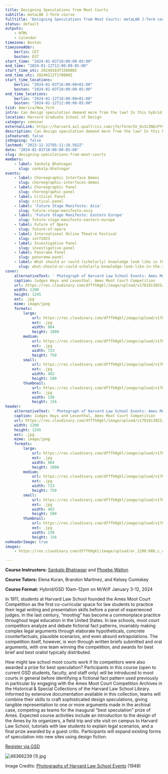 ```yaml
---
title: Designing Speculations from Moot Courts
subtitle: metaLAB J-Term course
fulltitle: 'Designing Speculations from Moot Courts: metaLAB J-Term course'
status: default
outputs:
    - HTML
    - Calendar
timezone: Boston
timezoneAbbr:
    berlin: CET
    boston: EST
start_time: "2024-01-03T10:00:00-05:00"
end_time: "2024-01-12T12:00:00-05:00"
start_time_utc: 20240103T150000Z
end_time_utc: 20240112T170000Z
start_time_locations:
    berlin: "2024-01-03T16:00:00+01:00"
    boston: "2024-01-03T10:00:00-05:00"
end_time_locations:
    berlin: "2024-01-12T18:00:00+01:00"
    boston: "2024-01-12T12:00:00-05:00"
tzid: America/New_York
intro: Can design speculation demand more from the law? In this hybrid J-Term course, Harvard Graduate School of Design students, faculty, and staff will have the opportunity to reimagine the law school moot court as a public site for speculation, making tangible the elaborate fictional scenarios developed in past competitions, thereby exploring how design can make arguments possible through law.
location: Harvard Graduate School of Design
category: seminar
externalLink: https://harvard.az1.qualtrics.com/jfe/form/SV_0x3zZNQcPY9KgrI
description: Can design speculation demand more from the law? In this hybrid J-Term course, Harvard Graduate School of Design students, faculty, and staff will ha…
isFeatured: false
isOngoing: false
lastmod: "2023-12-31T05:11:10.562Z"
date: "2024-01-03T10:00:00-05:00"
slug: designing-speculations-from-moot-courts
members:
    - label: Sankalp Bhatnagar
      slug: sankalp-bhatnagar
events:
    - label: Choreographic Interface Demos
      slug: choreographic-interfaces-demos
    - label: Choreographic Panel
      slug: choreographic-panel
    - label: Critical Panel
      slug: critical-panel
    - label: 'Future Stage Manifesto: Asia'
      slug: future-stage-manifesto-asia
    - label: 'Future Stage Manifesto: Eastern Europe'
      slug: future-stage-manifesto-eastern-europe
    - label: Future of Opera
      slug: future-of-opera
    - label: International Online Theatre Festival
      slug: iotf2023
    - label: Investigative Panel
      slug: investigative-panel
    - label: Panorama Panel
      slug: panorama-panel
    - label: What should or could (scholarly) knowledge look like in the 21st century?
      slug: what-should-or-could-scholarly-knowledge-look-like-in-the-21st-century
cover:
    alternativeText: ' Photograph of Harvard Law School Events: Ames Moot Court'
    caption: Judges Hays and Leventhal, Ames Moot Court Competition
    url: https://res.cloudinary.com/dfffh0gkl/image/upload/v1701813025/48366239_1_9742ceeece.jpg
    width: 1200
    height: 1245
    ext: .jpg
    mime: image/jpeg
    formats:
        large:
            url: https://res.cloudinary.com/dfffh0gkl/image/upload/v1701813026/large_48366239_1_9742ceeece.jpg
            ext: .jpg
            width: 964
            height: 1000
        medium:
            url: https://res.cloudinary.com/dfffh0gkl/image/upload/v1701813027/medium_48366239_1_9742ceeece.jpg
            ext: .jpg
            width: 723
            height: 750
        small:
            url: https://res.cloudinary.com/dfffh0gkl/image/upload/v1701813027/small_48366239_1_9742ceeece.jpg
            ext: .jpg
            width: 482
            height: 500
        thumbnail:
            url: https://res.cloudinary.com/dfffh0gkl/image/upload/v1701813026/thumbnail_48366239_1_9742ceeece.jpg
            ext: .jpg
            width: 150
            height: 156
header:
    alternativeText: ' Photograph of Harvard Law School Events: Ames Moot Court'
    caption: Judges Hays and Leventhal, Ames Moot Court Competition
    url: https://res.cloudinary.com/dfffh0gkl/image/upload/v1701813025/48366239_1_9742ceeece.jpg
    width: 1200
    height: 1245
    ext: .jpg
    mime: image/jpeg
    formats:
        large:
            url: https://res.cloudinary.com/dfffh0gkl/image/upload/v1701813026/large_48366239_1_9742ceeece.jpg
            ext: .jpg
            width: 964
            height: 1000
        medium:
            url: https://res.cloudinary.com/dfffh0gkl/image/upload/v1701813027/medium_48366239_1_9742ceeece.jpg
            ext: .jpg
            width: 723
            height: 750
        small:
            url: https://res.cloudinary.com/dfffh0gkl/image/upload/v1701813027/small_48366239_1_9742ceeece.jpg
            ext: .jpg
            width: 482
            height: 500
        thumbnail:
            url: https://res.cloudinary.com/dfffh0gkl/image/upload/v1701813026/thumbnail_48366239_1_9742ceeece.jpg
            ext: .jpg
            width: 150
            height: 156
noHeaderImage: true
images:
    - https://res.cloudinary.com/dfffh0gkl/image/upload/ar_1200:600,c_crop/c_limit,h_1200,w_600/v1701813025/48366239_1_9742ceeece.jpg

---
```

**Course Instructors:** [Sankalp Bhatnagar](https://mlml.io/m/sankalp-bhatnagar/) and [Phoebe Walton](https://phoebewalton.com/)

**Course Tutors:** Elena Kuran, Brandon Martinez, and Kelsey Cumiskey

**Course Format:** Hybrid/GSD 10am-12pm on M/W/F January 3-12, 2024

In 1911, students at Harvard Law School founded the Ames Moot Court Competition as the first co-curricular space for law students to practice their legal writing and presentation skills before a panel of experienced judges. In the last century, “mooting” has become a commonplace practice throughout legal education in the United States. In law schools, moot court competitors analyze and debate fictional fact patterns, invariably making complex legal arguments through elaborate hypotheticals, concrete counterfactuals, plausible scenarios, and even absurd extrapolations. The competition itself, however, is won through written briefs submitted and oral arguments, with one team winning the competition, and awards for best brief and best oralist typically distributed. 

How might law school moot courts work if its competitors were also awarded a prize for best speculation? Participants in this course (open to current GSD students, faculty, and staff only) will be introduced to moot courts in general before identifying a fictional fact pattern used previously in particular by engaging with the Ames Moot Court Competition Archives in the Historical & Special Collections of the Harvard Law School Library. Informed by extensive documentation available in this collection, teams will combine their skills to craft sophisticated design speculations, giving tangible representation to one or more arguments made in the archival case, competing as teams for the inaugural “best speculation” prize of Ames. Expected course activities include an introduction to the design of the Ames by its organizers, a field trip and site visit on campus to Harvard Law School, tutorials with law students to explain legal scenarios, and a final prize awarded by a guest critic. Participants will expand existing forms of speculation into new sites using design fiction.

[Register via GSD](https://harvard.az1.qualtrics.com/jfe/form/SV_0x3zZNQcPY9KgrI)
  
![48366239 (1).jpg](https://res.cloudinary.com/dfffh0gkl/image/upload/v1701813025/48366239_1_9742ceeece.jpg)

 
Image Credits: [Photographs of Harvard Law School Events](http://id.lib.harvard.edu/images/olvgroup12749/urn-3:HLS.Libr:12039401/catalog) (1948)

